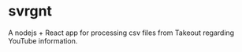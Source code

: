 # svrgnt

A nodejs + React app for processing csv files from Takeout regarding YouTube information.
